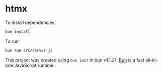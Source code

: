 # htmx

To install dependencies:

```bash
bun install
```

To run:

```bash
bun run src/server.js
```

This project was created using `bun init` in bun v1.1.21. [Bun](https://bun.sh) is a fast all-in-one JavaScript runtime.
